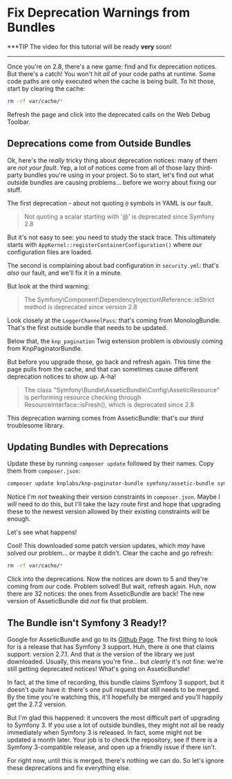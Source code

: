 # Fix Deprecation Warnings from Bundles

***TIP
The video for this tutorial will be ready **very** soon!
***

Once you're on 2.8, there's a new game: find and fix deprecation notices. But there's
a catch! You won't hit *all* of your code paths at runtime. Some code paths are only
executed when the cache is being built. To hit those, start by clearing the cache:

```bash
rm -rf var/cache/*
```

Refresh the page and click into the deprecated calls on the Web Debug Toolbar.

## Deprecations come from Outside Bundles

Ok, here's the *really* tricky thing about deprecation notices: many of them are
*not your fault*. Yep, a lot of notices come from all of those lazy third-party bundles
you're using in your project. So to start, let's find out what outside bundles are
causing problems... before we worry about fixing our stuff.

The first deprecation - about not quoting `@` symbols in YAML is *our* fault.

> Not quoting a scalar starting with '@' is deprecated since Symfony 2.8

But it's not easy to see: you need to study the stack trace. This ultimately starts
with `AppKernel::registerContainerConfiguration()` where *our* configuration files are
loaded.

The second is complaining about bad configuration in `security.yml`: that's *also*
our fault, and we'll fix it in a minute.

But look at the third warning:

> The Symfony\Component\DependencyInjection\Reference::isStrict method is
> deprecated since version 2.8

Look closely at the `LoggerChannelPass`: that's coming from MonologBundle. That's
the first outside bundle that needs to be updated.

Below that, the `knp_pagination` Twig extension problem is obviously coming from
KnpPaginatorBundle.

But before you upgrade those, go back and refresh again. This time the page pulls
from the cache, and that can sometimes cause different deprecation notices to show
up. A-ha!

> The class "Symfony\Bundle\AsseticBundle\Config\AsseticResource" is performing
> resource checking through ResourceInterface::isFresh(), which is deprecated
> since 2.8

This deprecation warning comes from AsseticBundle: that's our *third* troublesome
library.

## Updating Bundles with Deprecations

Update these by running `composer update` followed by their names. Copy them from
`composer.json`:

```bash
composer update knplabs/knp-paginator-bundle symfony/assetic-bundle symfony/monolog-bundle --with-dependencies
```

Notice I'm *not* tweaking their version constraints in `composer.json`. Maybe I *will*
need to do this, but I'll take the lazy route first and hope that upgrading these
to the newest version allowed by their existing constraints will be enough.

Let's see what happens!

Cool! This downloaded some patch version updates, which *may* have solved our problem...
or maybe it didn't. Clear the cache and go refresh:

```bash
rm -rf var/cache/*
```

Click into the deprecations. Now the notices are down to 5 and they're coming from
*our* code. Problem solved! But wait, refresh again. Huh, now there are 32 notices:
the ones from AsseticBundle are back! The new version of AsseticBundle did *not*
fix that problem.

## The Bundle isn't Symfony 3 Ready!?

Google for AsseticBundle and go to its [Github Page](https://github.com/symfony/assetic-bundle).
The first thing to look for is a release that has Symfony 3 support. Huh, there *is*
one that claims support: version 2.7.1. And that *is* the version of the library
we just downloaded. Usually, this means you're fine... but *clearly* it's not fine:
we're still getting deprecated notices! What's going on AsseticBundle!

In fact, at the time of recording, this bundle claims Symfony 3 support, but it doesn't
*quite* have it: there's one pull request that still needs to be merged. By the time
you're watching this, it'll hopefully be merged and you'll happily get the 2.7.2
version.

But I'm glad this happened: it uncovers the most difficult part of upgrading to
Symfony 3. If you use a lot of outside bundles, they might not all be ready immediately
when Symfony 3 is released. In fact, some might not be updated a month later. Your
job is to check the repository, see if there is a Symfony 3-compatible release, and
open up a friendly issue if there isn't.

For right now, until this is merged, there's nothing we can do. So let's ignore these
deprecations and fix everything else.
